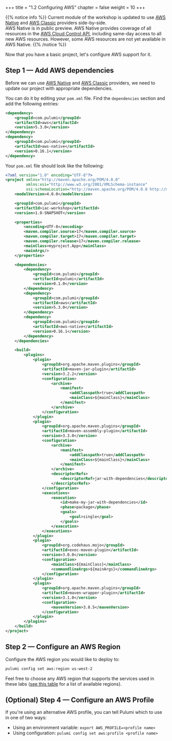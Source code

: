 +++
title = "1.2 Configuring AWS"
chapter = false
weight = 10
+++

{{% notice info %}}
Current module of the workshop is updated to use [AWS Native](https://www.pulumi.com/registry/packages/aws-native/) and [AWS Classic](https://www.pulumi.com/registry/packages/aws/) providers side-by-side.      
AWS Native is in public preview. AWS Native provides coverage of all resources in the [AWS Cloud Control API](https://aws.amazon.com/blogs/aws/announcing-aws-cloud-control-api/), including same-day access to all new AWS resources. However, some AWS resources are not yet available in AWS Native.
{{% /notice %}}

Now that you have a basic project, let's configure AWS support for it.

## Step 1 &mdash; Add AWS dependencies

Before we can use [AWS Native](https://www.pulumi.com/registry/packages/aws-native/) and [AWS Classic](https://www.pulumi.com/registry/packages/aws/) providers, we need to update our project with appropriate dependencies.

You can do it by editing your `pom.xml` file. Find the `dependencies` section and add the following entries:
```xml
<dependency>
    <groupId>com.pulumi</groupId>
    <artifactId>aws</artifactId>
    <version>5.3.0</version>
</dependency>
<dependency>
    <groupId>com.pulumi</groupId>
    <artifactId>aws-native</artifactId>
    <version>0.16.1</version>
</dependency>
```

Your `pom.xml` file should look like the following:
```xml
<?xml version="1.0" encoding="UTF-8"?>
<project xmlns="http://maven.apache.org/POM/4.0.0"
         xmlns:xsi="http://www.w3.org/2001/XMLSchema-instance"
         xsi:schemaLocation="http://maven.apache.org/POM/4.0.0 http://maven.apache.org/xsd/maven-4.0.0.xsd">
    <modelVersion>4.0.0</modelVersion>

    <groupId>com.pulumi</groupId>
    <artifactId>iac-workshop</artifactId>
    <version>1.0-SNAPSHOT</version>

    <properties>
        <encoding>UTF-8</encoding>
        <maven.compiler.source>17</maven.compiler.source>
        <maven.compiler.target>17</maven.compiler.target>
        <maven.compiler.release>17</maven.compiler.release>
        <mainClass>myproject.App</mainClass>
        <mainArgs/>
    </properties>

    <dependencies>
        <dependency>
            <groupId>com.pulumi</groupId>
            <artifactId>pulumi</artifactId>
            <version>0.1.0</version>
        </dependency>
        <dependency>
            <groupId>com.pulumi</groupId>
            <artifactId>aws</artifactId>
            <version>5.3.0</version>
        </dependency>
        <dependency>
            <groupId>com.pulumi</groupId>
            <artifactId>aws-native</artifactId>
            <version>0.16.1</version>
        </dependency>
    </dependencies>

    <build>
        <plugins>
            <plugin>
                <groupId>org.apache.maven.plugins</groupId>
                <artifactId>maven-jar-plugin</artifactId>
                <version>3.2.2</version>
                <configuration>
                    <archive>
                        <manifest>
                            <addClasspath>true</addClasspath>
                            <mainClass>${mainClass}</mainClass>
                        </manifest>
                    </archive>
                </configuration>
            </plugin>
            <plugin>
                <groupId>org.apache.maven.plugins</groupId>
                <artifactId>maven-assembly-plugin</artifactId>
                <version>3.3.0</version>
                <configuration>
                    <archive>
                        <manifest>
                            <addClasspath>true</addClasspath>
                            <mainClass>${mainClass}</mainClass>
                        </manifest>
                    </archive>
                    <descriptorRefs>
                        <descriptorRef>jar-with-dependencies</descriptorRef>
                    </descriptorRefs>
                </configuration>
                <executions>
                    <execution>
                        <id>make-my-jar-with-dependencies</id>
                        <phase>package</phase>
                        <goals>
                            <goal>single</goal>
                        </goals>
                    </execution>
                </executions>
            </plugin>
            <plugin>
                <groupId>org.codehaus.mojo</groupId>
                <artifactId>exec-maven-plugin</artifactId>
                <version>3.0.0</version>
                <configuration>
                    <mainClass>${mainClass}</mainClass>
                    <commandlineArgs>${mainArgs}</commandlineArgs>
                </configuration>
            </plugin>
            <plugin>
                <groupId>org.apache.maven.plugins</groupId>
                <artifactId>maven-wrapper-plugin</artifactId>
                <version>3.1.0</version>
                <configuration>
                    <mavenVersion>3.8.5</mavenVersion>
                </configuration>
            </plugin>
        </plugins>
    </build>
</project>

```

## Step 2 &mdash; Configure an AWS Region

Configure the AWS region you would like to deploy to:

```bash
pulumi config set aws:region us-west-2
```

Feel free to choose any AWS region that supports the services used in these labs ([see this table](https://docs.aws.amazon.com/AWSEC2/latest/UserGuide/using-regions-availability-zones.html#concepts-available-regions) for a list of available regions).

## (Optional) Step 4 &mdash; Configure an AWS Profile

If you're using an alternative AWS profile, you can tell Pulumi which to use in one of two ways:

* Using an environment variable: `export AWS_PROFILE=<profile name>`
* Using configuration: `pulumi config set aws:profile <profile name>`